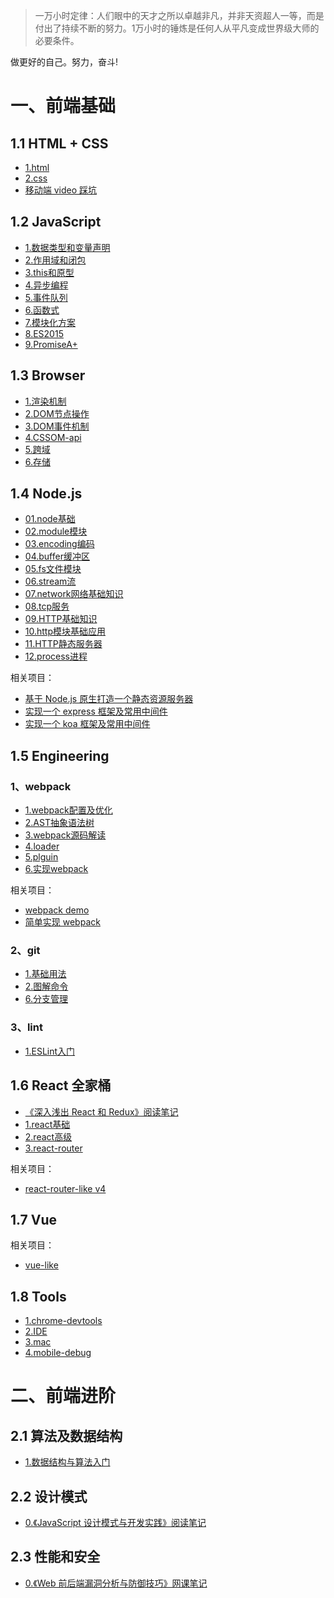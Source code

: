> 一万小时定律：人们眼中的天才之所以卓越非凡，并非天资超人一等，而是付出了持续不断的努力。1万小时的锤炼是任何人从平凡变成世界级大师的必要条件。

做更好的自己。努力，奋斗!

# 一、前端基础

## 1.1 HTML + CSS

- <a href="https://github.com/MoonWang/front-end-notes/blob/master/basic/1.HTML+CSS/1.html.md" target="_blank">1.html</a>
- <a href="https://github.com/MoonWang/front-end-notes/blob/master/basic/1.HTML+CSS/2.css.md" target="_blank">2.css</a>
- <a href="https://github.com/MoonWang/front-end-notes/blob/master/basic/1.HTML+CSS/移动端 video 踩坑.md" target="_blank">移动端 video 踩坑</a>

## 1.2 JavaScript

- <a href="https://github.com/MoonWang/front-end-notes/blob/master/basic/2.JavaScript/1.数据类型和变量声明.md" target="_blank">1.数据类型和变量声明</a>
- <a href="https://github.com/MoonWang/front-end-notes/blob/master/basic/2.JavaScript/2.作用域和闭包.md" target="_blank">2.作用域和闭包</a>
- <a href="https://github.com/MoonWang/front-end-notes/blob/master/basic/2.JavaScript/3.this和原型.md" target="_blank">3.this和原型</a>
- <a href="https://github.com/MoonWang/front-end-notes/blob/master/basic/2.JavaScript/4.异步编程.md" target="_blank">4.异步编程</a>
- <a href="https://github.com/MoonWang/front-end-notes/blob/master/basic/2.JavaScript/5.事件队列.md" target="_blank">5.事件队列</a>
- <a href="https://github.com/MoonWang/front-end-notes/blob/master/basic/2.JavaScript/6.函数式.md" target="_blank">6.函数式</a>
- <a href="https://github.com/MoonWang/front-end-notes/blob/master/basic/2.JavaScript/7.模块化方案.md" target="_blank">7.模块化方案</a>
- <a href="https://github.com/MoonWang/front-end-notes/blob/master/basic/2.JavaScript/8.ES2015.md" target="_blank">8.ES2015</a>
- <a href="https://github.com/MoonWang/front-end-notes/blob/master/basic/2.JavaScript/9.PromiseA+.md" target="_blank">9.PromiseA+</a>

## 1.3 Browser

- <a href="https://github.com/MoonWang/front-end-notes/blob/master/basic/3.Browser/1.渲染机制.md" target="_blank">1.渲染机制</a>
- <a href="https://github.com/MoonWang/front-end-notes/blob/master/basic/3.Browser/2.DOM节点操作.md" target="_blank">2.DOM节点操作</a>
- <a href="https://github.com/MoonWang/front-end-notes/blob/master/basic/3.Browser/3.DOM事件机制.md" target="_blank">3.DOM事件机制</a>
- <a href="https://github.com/MoonWang/front-end-notes/blob/master/basic/3.Browser/4.CSSOM-api.md" target="_blank">4.CSSOM-api</a>
- <a href="https://github.com/MoonWang/front-end-notes/blob/master/basic/3.Browser/5.跨域.md" target="_blank">5.跨域</a>
- <a href="https://github.com/MoonWang/front-end-notes/blob/master/basic/3.Browser/6.存储.md" target="_blank">6.存储</a>

## 1.4 Node.js

- <a href="https://github.com/MoonWang/front-end-notes/blob/master/basic/4.Node.js/01.node基础.md" target="_blank">01.node基础</a>
- <a href="https://github.com/MoonWang/front-end-notes/blob/master/basic/4.Node.js/02.module模块.md" target="_blank">02.module模块</a>
- <a href="https://github.com/MoonWang/front-end-notes/blob/master/basic/4.Node.js/03.encoding编码.md	" target="_blank">03.encoding编码</a>
- <a href="https://github.com/MoonWang/front-end-notes/blob/master/basic/4.Node.js/04.buffer缓冲区.md" target="_blank">04.buffer缓冲区</a>
- <a href="https://github.com/MoonWang/front-end-notes/blob/master/basic/4.Node.js/05.fs文件模块.md" target="_blank">05.fs文件模块</a>
- <a href="https://github.com/MoonWang/front-end-notes/blob/master/basic/4.Node.js/06.stream流.md" target="_blank">06.stream流</a>
- <a href="https://github.com/MoonWang/front-end-notes/blob/master/basic/4.Node.js/07.network网络基础知识.md" target="_blank">07.network网络基础知识</a>
- <a href="https://github.com/MoonWang/front-end-notes/blob/master/basic/4.Node.js/08.tcp服务.md" target="_blank">08.tcp服务</a>
- <a href="https://github.com/MoonWang/front-end-notes/blob/master/basic/4.Node.js/09.HTTP基础知识.md" target="_blank">09.HTTP基础知识</a>
- <a href="https://github.com/MoonWang/front-end-notes/blob/master/basic/4.Node.js/10.http模块基础应用.md" target="_blank">10.http模块基础应用</a>
- <a href="https://github.com/MoonWang/front-end-notes/blob/master/basic/4.Node.js/11.HTTP静态服务器.md" target="_blank">11.HTTP静态服务器</a>
- <a href="https://github.com/MoonWang/front-end-notes/blob/master/basic/4.Node.js/12.process进程.md" target="_blank">12.process进程</a>

相关项目：
- <a href="https://github.com/MoonWang/node-http-static-server" target="_blank">基于 Node.js 原生打造一个静态资源服务器</a>
- <a href="https://github.com/MoonWang/express-like" target="_blank">实现一个 express 框架及常用中间件</a>
- <a href="https://github.com/MoonWang/koa-like" target="_blank">实现一个 koa 框架及常用中间件</a>

## 1.5 Engineering

### 1、webpack

- <a href="https://github.com/MoonWang/front-end-notes/tree/master/basic/5.Engineering/1.webpack/1.webpack配置及优化.md" target="_blank">1.webpack配置及优化</a>
- <a href="https://github.com/MoonWang/front-end-notes/tree/master/basic/5.Engineering/1.webpack/2.AST抽象语法树.md" target="_blank">2.AST抽象语法树</a>
- <a href="https://github.com/MoonWang/front-end-notes/tree/master/basic/5.Engineering/1.webpack/3.webpack源码解读.md" target="_blank">3.webpack源码解读</a>
- <a href="https://github.com/MoonWang/front-end-notes/tree/master/basic/5.Engineering/1.webpack/4.loader.md" target="_blank">4.loader</a>
- <a href="https://github.com/MoonWang/front-end-notes/tree/master/basic/5.Engineering/1.webpack/5.plguin.md" target="_blank">5.plguin</a>
- <a href="https://github.com/MoonWang/front-end-notes/tree/master/basic/5.Engineering/1.webpack/6.实现webpack.md" target="_blank">6.实现webpack</a>

相关项目：
- <a href="https://github.com/MoonWang/webpack-demo" target="_blank">webpack demo</a>
- <a href="https://github.com/MoonWang/webpack-like" target="_blank">简单实现 webpack</a>

### 2、git

- <a href="https://github.com/MoonWang/front-end-notes/tree/master/basic/5.Engineering/2.git/1.基础用法.md" target="_blank">1.基础用法</a>
- <a href="https://github.com/MoonWang/front-end-notes/tree/master/basic/5.Engineering/2.git/2.图解命令.md" target="_blank">2.图解命令</a>
- <a href="https://github.com/MoonWang/front-end-notes/tree/master/basic/5.Engineering/2.git/6.分支管理.md" target="_blank">6.分支管理</a>

### 3、lint

- <a href="https://github.com/MoonWang/front-end-notes/tree/master/basic/5.Engineering/3.lint/1.ESLint.md" target="_blank">1.ESLint入门</a>

## 1.6 React 全家桶

- <a href="https://github.com/MoonWang/front-end-notes/tree/master/basic/6.React/0.《深入浅出 React 和 Redux》阅读笔记.md" target="_blank">《深入浅出 React 和 Redux》阅读笔记</a>
- <a href="https://github.com/MoonWang/front-end-notes/tree/master/basic/6.React/1.react基础.md" target="_blank">1.react基础</a>
- <a href="https://github.com/MoonWang/front-end-notes/tree/master/basic/6.React/2.react高级.md" target="_blank">2.react高级</a>
- <a href="https://github.com/MoonWang/front-end-notes/tree/master/basic/6.React/3.react-router.md" target="_blank">3.react-router</a>

相关项目：
- <a href="https://github.com/MoonWang/react-router-dom-like" target="_blank">react-router-like v4</a>

## 1.7 Vue

相关项目：
- <a href="https://github.com/MoonWang/vue-like" target="_blank">vue-like</a>

## 1.8 Tools

- <a href="https://github.com/MoonWang/front-end-notes/tree/master/basic/8.Tools/1.chrome-devtools.md" target="_blank">1.chrome-devtools</a>
- <a href="https://github.com/MoonWang/front-end-notes/tree/master/basic/8.Tools/2.IDE.md" target="_blank">2.IDE</a>
- <a href="https://github.com/MoonWang/front-end-notes/tree/master/basic/8.Tools/3.mac.md" target="_blank">3.mac</a>
- <a href="https://github.com/MoonWang/front-end-notes/tree/master/basic/8.Tools/4.mobile-debug.md" target="_blank">4.mobile-debug</a>

# 二、前端进阶

## 2.1 算法及数据结构

- <a href="https://github.com/MoonWang/front-end-notes/blob/master/senior/1.算法及数据结构/1.数据结构与算法入门.md" target="_blank">1.数据结构与算法入门</a>

## 2.2 设计模式

- <a href="https://github.com/MoonWang/front-end-notes/blob/master/senior/2.设计模式/0.《JavaScript 设计模式与开发实践》阅读笔记.md" target="_blank">0.《JavaScript 设计模式与开发实践》阅读笔记</a>

## 2.3 性能和安全

- <a href="https://github.com/MoonWang/front-end-notes/blob/master/senior/3.性能和安全/0.《Web 前后端漏洞分析与防御技巧》网课笔记.md" target="_blank">0.《Web 前后端漏洞分析与防御技巧》网课笔记</a>
